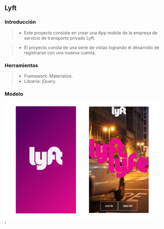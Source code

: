 ## Lyft
### Introducción
> * Este proyecto consiste en crear una App mobile de la empresa de servicio de transporte privado Lyft.


>* El proyecto consta de una serie de vistas logrando el desarrollo de registrarse con una nueeva cuenta.

### Herramientas
>* Framework: Materialize.
>* Librería: jQuery.

### Modelo
![mobile](assets/images/splash.png);
